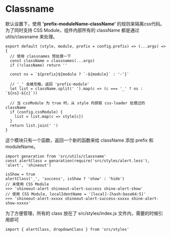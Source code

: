 # Classname

默认设置下，使用 **'prefix-moduleName-className'** 的规则来隔离css代码。为了同时支持 CSS Module，组件内部所有的 className 都是通过 utils/classname 来处理。

```
export default (style, module, prefix = config.prefix) => (...args) => {
  // 使用 classnames 预处理一下
  const className = classnames(...args)
  if (!className) return ''

  const ns = `${prefix}${module ? `-${module}` : '-'}`

  // '_' 会被忽略，返回 'prefix-module'
  let list = className.split(' ').map(c => (c === '_' ? ns : `${ns}-${c}`))

  // 当 cssModule 为 true 时，从 style 内获取 css-loader 处理过的 className
  if (config.cssModule) {
    list = list.map(c => style[c])
  }
  return list.join(' ')
}
```

这个模块只有一个函数，返回一个新的函数来给 className 添加 prefix 和 moduleName。

```
import genaration from 'src/utils/classname'
const alertClass = genaration(require('src/styles/alert.less'), 'alert', 'shineout')

isShow = true
alertClass('_', 'success', isShow ? 'show' : 'hide') 
// 未使用 CSS Module
>>> 'shineout-alert shineout-alert-success shine-alert-show'
// 使用 CSS Module, localIdentName = '[local]-[hash:base64:5]'
>>> 'shineout-alert-xxxxx shineout-alert-success-xxxxx shine-alert-show-xxxxx'
```

为了方便管理，所有的 class 放在了 src/styles/index.js 文件内，需要的时候引用即可
```
import { alertClass, dropdownClass } from 'src/styles'
```